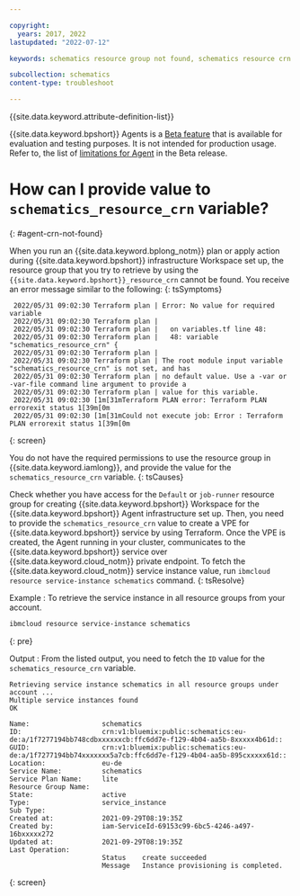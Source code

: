 ```yaml
---

copyright:
  years: 2017, 2022
lastupdated: "2022-07-12"

keywords: schematics resource group not found, schematics resource crn error, schematics resource crn not found

subcollection: schematics
content-type: troubleshoot

---
```


{{site.data.keyword.attribute-definition-list}}

{{site.data.keyword.bpshort}} Agents is a [Beta feature](/docs/schematics?topic=schematics-agent-beta-limitations) that is available for evaluation and testing purposes. It is not intended for production usage. Refer to, the list of [limitations for Agent](/docs/schematics?topic=schematics-agent-beta-limitations) in the Beta release.

# How can I provide value to `schematics_resource_crn` variable?
{: #agent-crn-not-found}

When you run an {{site.data.keyword.bplong_notm}} plan or apply action during {{site.data.keyword.bpshort}} infrastructure Workspace set up, the resource group that you try to retrieve by using the `{{site.data.keyword.bpshort}}_resource_crn` cannot be found. You receive an error message similar to the following:
{: tsSymptoms}

```text
 2022/05/31 09:02:30 Terraform plan | Error: No value for required variable
 2022/05/31 09:02:30 Terraform plan | 
 2022/05/31 09:02:30 Terraform plan |   on variables.tf line 48:
 2022/05/31 09:02:30 Terraform plan |   48: variable "schematics_resource_crn" {
 2022/05/31 09:02:30 Terraform plan | 
 2022/05/31 09:02:30 Terraform plan | The root module input variable "schematics_resource_crn" is not set, and has
 2022/05/31 09:02:30 Terraform plan | no default value. Use a -var or -var-file command line argument to provide a
 2022/05/31 09:02:30 Terraform plan | value for this variable.
 2022/05/31 09:02:30 [1m[31mTerraform PLAN error: Terraform PLAN errorexit status 1[39m[0m
 2022/05/31 09:02:30 [1m[31mCould not execute job: Error : Terraform PLAN errorexit status 1[39m[0m
```
{: screen}

You do not have the required permissions to use the resource group in {{site.data.keyword.iamlong}}, and provide the value for the  `schematics_resource_crn` variable.
{: tsCauses}

Check whether you have access for the `Default` or `job-runner` resource group for creating {{site.data.keyword.bpshort}} Workspace for the {{site.data.keyword.bpshort}} Agent infrastructure set up. Then, you need to provide the `schematics_resource_crn` value to create a VPE for {{site.data.keyword.bpshort}} service by using Terraform. Once the VPE is created, the Agent running in your cluster, communicates to the {{site.data.keyword.bpshort}} service over {{site.data.keyword.cloud_notm}} private endpoint. To fetch the {{site.data.keyword.cloud_notm}} service instance value, run `ibmcloud resource service-instance schematics` command.
{: tsResolve}

Example : To retrieve the service instance in all resource groups from your account.

```sh
ibmcloud resource service-instance schematics
```
{: pre}

Output : From the listed output, you need to fetch the `ID` value for the `schematics_resource_crn` variable.

```text
Retrieving service instance schematics in all resource groups under account ...
Multiple service instances found
OK
                          
Name:                  schematics   
ID:                    crn:v1:bluemix:public:schematics:eu-de:a/1f7277194bb748cdbxxxxxxcb:ffc6dd7e-f129-4b04-aa5b-8xxxxx4b61d::   
GUID:                  crn:v1:bluemix:public:schematics:eu-de:a/1f7277194bb74xxxxxxx5a7cb:ffc6dd7e-f129-4b04-aa5b-895cxxxxx61d::   
Location:              eu-de   
Service Name:          schematics   
Service Plan Name:     lite   
Resource Group Name:      
State:                 active   
Type:                  service_instance   
Sub Type:                 
Created at:            2021-09-29T08:19:35Z   
Created by:            iam-ServiceId-69153c99-6bc5-4246-a497-16bxxxxx272   
Updated at:            2021-09-29T08:19:35Z   
Last Operation:                        
                       Status    create succeeded      
                       Message   Instance provisioning is completed.      
```
{: screen}
